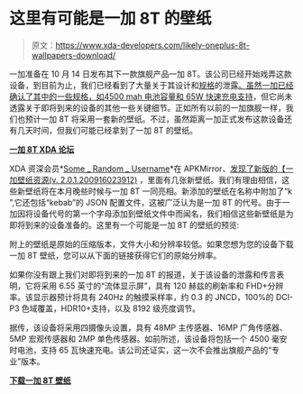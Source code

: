 # 这里有可能是一加 8T 的壁纸

> 原文：<https://www.xda-developers.com/likely-oneplus-8t-wallpapers-download/>

一加准备在 10 月 14 日发布其下一款旗舰产品一加 8T。该公司已经开始戏弄这款设备，到目前为止，我们已经看到了大量关于其设计和[规格](https://www.xda-developers.com/oneplus-8t-specs-leak-amazon-65w-warp-charge-120hz-display-48mp-quad-rear-camera/)的泄露[。虽然一加已经确认了其中的一些规格，如](https://www.xda-developers.com/oneplus-8t-leaked-renders/)[4500 mah 电池容量和 65W 快速充电支持](https://www.xda-developers.com/oneplus-8t-4500mah-battery-warp-charge-65/)，但它尚未透露关于即将到来的设备的其他一些关键细节。正如所有以前的一加旗舰一样，我们也预计一加 8T 将采用一套新的壁纸。不过，虽然距离一加正式发布这款设备还有几天时间，但我们可能已经拿到了一加 8T 的壁纸。

**[一加 8T XDA 论坛](https://forum.xda-developers.com/oneplus-8t)**

XDA 资深会员*[Some _ Random _ Username](https://forum.xda-developers.com/member.php?u=8234677)*在 APKMirror、[发现了新版的](https://oxygenupdater.com/api/v2.5/news-content/151/EN/Light)[【一加壁纸资源(v. 2.0.1.200916023912)](https://www.apkmirror.com/apk/oneplus-ltd/opwallpaperresources/opwallpaperresources-2-0-1-200916023912-182b9b6-release/) ，里面有几张新壁纸。我们有理由相信，这些新壁纸将在本月晚些时候与一加 8T 一同亮相。新添加的壁纸在名称中附加了“k ”,它还包括“kebab”的 JSON 配置文件，这被广泛认为是一加 8T 的代号。由于一加因将设备代号的第一个字母添加到壁纸文件中而闻名，我们相信这些新壁纸是为即将到来的设备准备的。这里有一个可能是一加 8T 的壁纸的预览:

附上的壁纸是原始的压缩版本，文件大小和分辨率较低。如果您想为您的设备下载一加 8T 壁纸，您可以从下面的链接获得它们的原始分辨率。

如果你没有跟上我们对即将到来的一加 8T 的报道，关于该设备的泄露和传言表明，它将采用 6.55 英寸的“流体显示屏”，具有 120 赫兹的刷新率和 FHD+分辨率。该显示器预计将具有 240Hz 的触摸采样率，约 0.3 的 JNCD，100%的 DCI-P3 色域覆盖，HDR10+支持，以及 8192 级亮度调节。

据传，该设备将采用四摄像头设置，具有 48MP 主传感器、16MP 广角传感器、5MP 宏观传感器和 2MP 单色传感器。如前所述，该设备将包括一个 4500 毫安时电池，支持 65 瓦快速充电。该公司还证实，这一次不会推出旗舰产品的“专业”版本。

[**下载一加 8T 壁纸**](https://mega.nz/folder/774BFChB#lX-1a0wNSd-xF2v_w4LJMw)